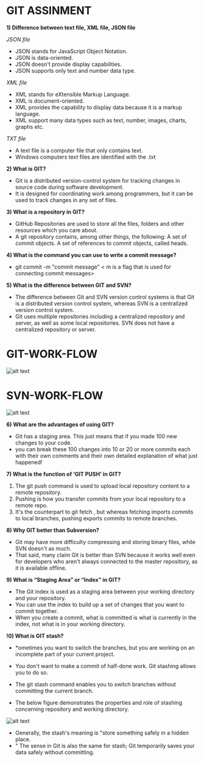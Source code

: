 # GIT ASSINMENT
**1) Difference between text file, XML file, JSON file**
 
 *JSON file*
* JSON stands for JavaScript Object Notation.
* JSON is data-oriented.
* JSON doesn't provide display capabilities.
* JSON supports only text and number data type.

 *XML file*
* XML stands for eXtensible Markup Language.
* XML is document-oriented.
* XML provides the capability to display data because it is a markup language.
* XML support many data types such as text, number, images, charts, graphs etc. 

*TXT file*
* A text file is a computer file that only contains text.
* Windows computers text files are identified with the .txt


**2) What is GIT?**
* Git is a distributed version-control system for tracking changes in source code during software development. 
* It is designed for coordinating work among programmers, but it can be used to track changes in any set of files.
 


**3) What is a repository in GIT?**
* GitHub Repositories are used to store all the files, folders and other resources which you care about. 
* A git repository contains, among other things, the following: A set of commit objects. A set of references to commit objects, called heads.


**4) What is the command you can use to write a commit message?**
* git commit -m "commit message" < m is a flag that is used for connecting commit messages>


**5)  What is the difference between GIT and SVN?**

* The difference between Git and SVN version control systems is that Git is a distributed version control system, whereas SVN is a centralized version control system. 
* Git uses multiple repositories including a centralized repository and server, as well as some local repositories. SVN does not have a centralized repository or server.

# GIT-WORK-FLOW 
![alt text ](https://hackbrightacademy.com/content/uploads/2013/08/git_work_flow.png)


# SVN-WORK-FLOW 
![alt text](https://hackbrightacademy.com/content/uploads/2013/08/svn_work_flow.png)

**6)  What are the advantages of using GIT?**

* Git has a staging area. This just means that if you made 100 new changes to your code.
* you can break these 100 changes into 10 or 20 or more commits each with their own comments and their own detailed explanation of what just happened!

**7)   What is the function of ‘GIT PUSH’ in GIT?**
1. The git push command is used to upload local repository content to a remote repository. 
2. Pushing is how you transfer commits from your local repository to a remote repo. 
3. It's the counterpart to git fetch , but whereas fetching imports commits to local branches, pushing exports commits to remote branches.

**8)  Why GIT better than Subversion?**
* Git may have more difficulty compressing and storing binary files, while SVN doesn't as much. 
* That said, many claim Git is better than SVN because it works well even for developers who aren't always connected to the master repository, as it is available offline. 

**9)  What is “Staging Area” or “Index” in GIT?**
* The Git index is used as a staging area between your working directory and your repository.
* You can use the index to build up a set of changes that you want to commit together.
* When you create a commit, what is committed is what is currently in the index, not what is in your working directory.

**!0) What is GIT stash?**
* *ometimes you want to switch the branches, but you are working on an incomplete part of your current project. 
* You don't want to make a commit of half-done work. Git stashing allows you to do so. 
* The git stash command enables you to switch branches without committing the current branch.

* The below figure demonstrates the properties and role of stashing concerning repository and working directory.

![alt text](https://static.javatpoint.com/tutorial/git/images/git-stash.png)

* Generally, the stash's meaning is "store something safely in a hidden place.
* " The sense in Git is also the same for stash; Git temporarily saves your data safely without committing.







